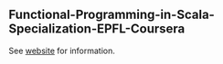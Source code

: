 ## Functional-Programming-in-Scala-Specialization-EPFL-Coursera

See [website](https://adaickalavan.github.io/portfolio/functional_programming_in_scala_specialization/) for information.